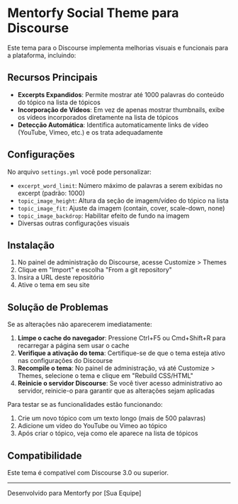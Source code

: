 # Mentorfy Social Theme para Discourse

Este tema para o Discourse implementa melhorias visuais e funcionais para a plataforma, incluindo:

## Recursos Principais

- **Excerpts Expandidos**: Permite mostrar até 1000 palavras do conteúdo do tópico na lista de tópicos
- **Incorporação de Vídeos**: Em vez de apenas mostrar thumbnails, exibe os vídeos incorporados diretamente na lista de tópicos
- **Detecção Automática**: Identifica automaticamente links de vídeo (YouTube, Vimeo, etc.) e os trata adequadamente

## Configurações

No arquivo `settings.yml` você pode personalizar:

- `excerpt_word_limit`: Número máximo de palavras a serem exibidas no excerpt (padrão: 1000)
- `topic_image_height`: Altura da seção de imagem/vídeo do tópico na lista
- `topic_image_fit`: Ajuste da imagem (contain, cover, scale-down, none)
- `topic_image_backdrop`: Habilitar efeito de fundo na imagem
- Diversas outras configurações visuais

## Instalação

1. No painel de administração do Discourse, acesse Customize > Themes
2. Clique em "Import" e escolha "From a git repository"
3. Insira a URL deste repositório
4. Ative o tema em seu site

## Solução de Problemas

Se as alterações não aparecerem imediatamente:

1. **Limpe o cache do navegador**: Pressione Ctrl+F5 ou Cmd+Shift+R para recarregar a página sem usar o cache
2. **Verifique a ativação do tema**: Certifique-se de que o tema esteja ativo nas configurações do Discourse
3. **Recompile o tema**: No painel de administração, vá até Customize > Themes, selecione o tema e clique em "Rebuild CSS/HTML"
4. **Reinicie o servidor Discourse**: Se você tiver acesso administrativo ao servidor, reinicie-o para garantir que as alterações sejam aplicadas

Para testar se as funcionalidades estão funcionando:

1. Crie um novo tópico com um texto longo (mais de 500 palavras)
2. Adicione um vídeo do YouTube ou Vimeo ao tópico
3. Após criar o tópico, veja como ele aparece na lista de tópicos

## Compatibilidade

Este tema é compatível com Discourse 3.0 ou superior.

---

Desenvolvido para Mentorfy por [Sua Equipe]